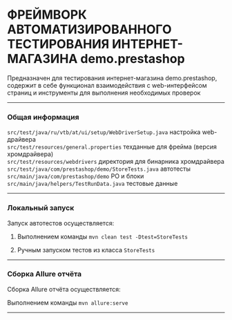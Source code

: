 # ФРЕЙМВОРК АВТОМАТИЗИРОВАННОГО ТЕСТИРОВАНИЯ ИНТЕРНЕТ-МАГАЗИНА demo.prestashop

Предназначен для тестирования интернет-магазина demo.prestashop, содержит в себе функционал взаимодействия с web-интерфейсом
страниц и инструменты для выполнения необходимых проверок
- - -
### Общая информация

`src/test/java/ru/vtb/at/ui/setup/WebDriverSetup.java` настройка web-драйвера\
`src/test/resources/general.properties` техданные для фрейма (версия хромдрайвера)\
`src/test/resources/webdrivers` директория для бинарника хромдрайвера\
`src/test/java/com/prestashop/demo/StoreTests.java` автотесты\
`src/main/java/com/prestashop/demo` PO и блоки\
`src/main/java/helpers/TestRunData.java` тестовые данные
- - -
### Локальный запуск

Запуск автотестов осуществляется:

1. Выполнением команды `mvn clean test -Dtest=StoreTests`

2. Ручным запуском тестов из класса `StoreTests`
- - -
### Сборка Allure отчёта

Сборка Allure отчёта осуществляется:

Выполнением команды `mvn allure:serve`
- - -